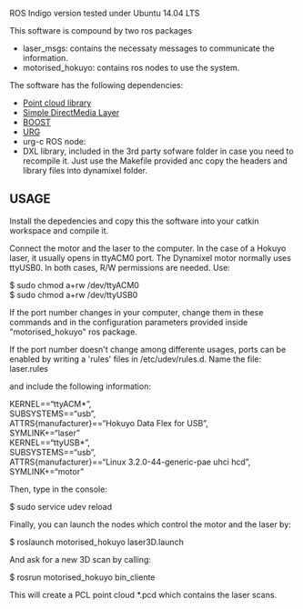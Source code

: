 ROS Indigo version tested under Ubuntu 14.04 LTS

This software is compound by two ros packages
- laser_msgs: contains the necessaty messages to communicate the information. 
- motorised_hokuyo: contains ros nodes to use the system.

The software has the following dependencies:
- [Point cloud library](http://pointclouds.org/)
- [Simple DirectMedia Layer](http://www.libsdl.org/)
- [BOOST](http://www.boost.org/)
- [URG](http://www.hokuyo-aut.jp/) 
- urg-c ROS node: 
- DXL library, included in the 3rd party sofware folder in case you need to recompile it. Just use the Makefile provided anc copy the headers and library files into dynamixel folder.

## USAGE

Install the depedencies and copy this the software into your catkin workspace and compile it. 

Connect the motor and the laser to the computer. In the case of a Hokuyo laser, it usually opens in ttyACM0 port. The Dynamixel motor normally uses ttyUSB0. In both cases, R/W permissions are needed. Use:

$ sudo chmod a+rw /dev/ttyACM0  
$ sudo chmod a+rw /dev/ttyUSB0

If the port number changes in your computer, change them in these commands and in the configuration parameters provided inside "motorised_hokuyo" ros package. 

If the port number doesn't change among differente usages, ports can be enabled by writing a 'rules' files in /etc/udev/rules.d. Name the file:
laser.rules 

and include the following information:

KERNEL==“ttyACM*”,   
SUBSYSTEMS==“usb”,  
ATTRS{manufacturer}==“Hokuyo Data Flex for USB”,  
SYMLINK+=“laser”  
KERNEL==“ttyUSB*”,  
SUBSYSTEMS==“usb”,  
ATTRS{manufacturer}==“Linux 3.2.0-44-generic-pae uhci hcd”,
SYMLINK+=“motor”  

Then, type in the console:

$ sudo service udev reload

Finally, you can launch the nodes which control the motor and the laser by:

$ roslaunch motorised_hokuyo laser3D.launch

And ask for a new 3D scan by calling:

$ rosrun motorised_hokuyo bin\_cliente

This will create a PCL point cloud *.pcd which contains the laser scans.



